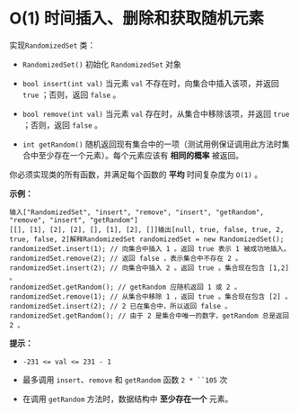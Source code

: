 # O(1) 时间插入、删除和获取随机元素

实现`RandomizedSet` 类：

*   `RandomizedSet()` 初始化 `RandomizedSet` 对象

*   `bool insert(int val)` 当元素 `val` 不存在时，向集合中插入该项，并返回 `true` ；否则，返回 `false` 。

*   `bool remove(int val)` 当元素 `val` 存在时，从集合中移除该项，并返回 `true` ；否则，返回 `false` 。

*   `int getRandom()` 随机返回现有集合中的一项（测试用例保证调用此方法时集合中至少存在一个元素）。每个元素应该有 **相同的概率** 被返回。


你必须实现类的所有函数，并满足每个函数的 **平均** 时间复杂度为 `O(1)` 。

**示例：**

```
输入["RandomizedSet", "insert", "remove", "insert", "getRandom", "remove", "insert", "getRandom"]
[[], [1], [2], [2], [], [1], [2], []]输出[null, true, false, true, 2, true, false, 2]解释RandomizedSet randomizedSet = new RandomizedSet();
randomizedSet.insert(1); // 向集合中插入 1 。返回 true 表示 1 被成功地插入。
randomizedSet.remove(2); // 返回 false ，表示集合中不存在 2 。
randomizedSet.insert(2); // 向集合中插入 2 。返回 true 。集合现在包含 [1,2] 。
randomizedSet.getRandom(); // getRandom 应随机返回 1 或 2 。
randomizedSet.remove(1); // 从集合中移除 1 ，返回 true 。集合现在包含 [2] 。
randomizedSet.insert(2); // 2 已在集合中，所以返回 false 。
randomizedSet.getRandom(); // 由于 2 是集合中唯一的数字，getRandom 总是返回 2 。
```

**提示：**

*   `-231 <= val <= 231 - 1`

*   最多调用 `insert`、`remove` 和 `getRandom` 函数 `2 * ``105` 次

*   在调用 `getRandom` 方法时，数据结构中 **至少存在一个** 元素。
